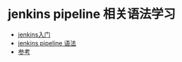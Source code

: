 # jenkins pipeline 相关语法学习
- [jenkins入门](https://www.jenkins.io/zh/doc/pipeline/tour/agents/)
- [jenkins pipeline 语法](https://www.jenkins.io/doc/book/pipeline/syntax/#agent)
- [参考](https://blog.csdn.net/nerdsu/article/details/123578332?spm=1001.2101.3001.6650.10&utm_medium=distribute.pc_relevant.none-task-blog-2%7Edefault%7EBlogCommendFromBaidu%7ERate-10-123578332-blog-112306310.t0_edu_mix&depth_1-utm_source=distribute.pc_relevant.none-task-blog-2%7Edefault%7EBlogCommendFromBaidu%7ERate-10-123578332-blog-112306310.t0_edu_mix&utm_relevant_index=13)